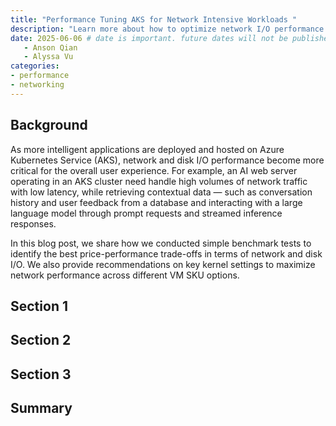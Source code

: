 ```yaml
---
title: "Performance Tuning AKS for Network Intensive Workloads "
description: "Learn more about how to optimize network I/O performance on AKS nodes through benchmark and comparison. "
date: 2025-06-06 # date is important. future dates will not be published
   - Anson Qian
   - Alyssa Vu
categories:
- performance
- networking
---
```


## Background

As more intelligent applications are deployed and hosted on Azure Kubernetes Service (AKS), network and disk I/O performance become more critical for the overall user experience. For example, an AI web server operating in an AKS cluster need handle high volumes of network traffic with low latency, while retrieving contextual data — such as conversation history and user feedback from a database and interacting with a large language model through prompt requests and streamed inference responses.

In this blog post, we share how we conducted simple benchmark tests to identify the best price-performance trade-offs in terms of network and disk I/O. We also provide recommendations on key kernel settings to maximize network performance across different VM SKU options.

## Section 1


## Section 2


## Section 3


## Summary


